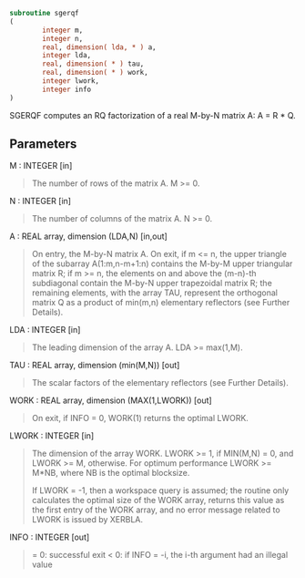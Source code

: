 ```fortran
subroutine sgerqf
(
        integer m,
        integer n,
        real, dimension( lda, * ) a,
        integer lda,
        real, dimension( * ) tau,
        real, dimension( * ) work,
        integer lwork,
        integer info
)
```

SGERQF computes an RQ factorization of a real M-by-N matrix A:
A = R * Q.

## Parameters
M : INTEGER [in]
> The number of rows of the matrix A.  M >= 0.

N : INTEGER [in]
> The number of columns of the matrix A.  N >= 0.

A : REAL array, dimension (LDA,N) [in,out]
> On entry, the M-by-N matrix A.
> On exit,
> if m <= n, the upper triangle of the subarray
> A(1:m,n-m+1:n) contains the M-by-M upper triangular matrix R;
> if m >= n, the elements on and above the (m-n)-th subdiagonal
> contain the M-by-N upper trapezoidal matrix R;
> the remaining elements, with the array TAU, represent the
> orthogonal matrix Q as a product of min(m,n) elementary
> reflectors (see Further Details).

LDA : INTEGER [in]
> The leading dimension of the array A.  LDA >= max(1,M).

TAU : REAL array, dimension (min(M,N)) [out]
> The scalar factors of the elementary reflectors (see Further
> Details).

WORK : REAL array, dimension (MAX(1,LWORK)) [out]
> On exit, if INFO = 0, WORK(1) returns the optimal LWORK.

LWORK : INTEGER [in]
> The dimension of the array WORK.
> LWORK >= 1, if MIN(M,N) = 0, and LWORK >= M, otherwise.
> For optimum performance LWORK >= M*NB, where NB is
> the optimal blocksize.
> 
> If LWORK = -1, then a workspace query is assumed; the routine
> only calculates the optimal size of the WORK array, returns
> this value as the first entry of the WORK array, and no error
> message related to LWORK is issued by XERBLA.

INFO : INTEGER [out]
> = 0:  successful exit
> < 0:  if INFO = -i, the i-th argument had an illegal value
